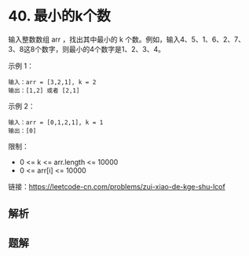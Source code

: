 # 40. 最小的k个数

输入整数数组 arr ，找出其中最小的 k 个数。例如，输入4、5、1、6、2、7、3、8这8个数字，则最小的4个数字是1、2、3、4。

示例 1：

```
输入：arr = [3,2,1], k = 2
输出：[1,2] 或者 [2,1]
```

示例 2：

```
输入：arr = [0,1,2,1], k = 1
输出：[0]
```


限制：

* 0 <= k <= arr.length <= 10000
* 0 <= arr[i] <= 10000

链接：https://leetcode-cn.com/problems/zui-xiao-de-kge-shu-lcof


## 解析





## 题解



